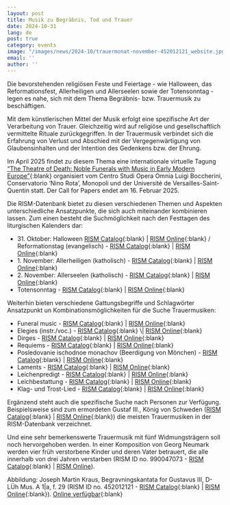 ```yaml
---
layout: post
title: Musik zu Begräbnis, Tod und Trauer
date: 2024-10-31
lang: de
post: true
category: events
image: "/images/news/2024-10/trauermonat-november-452012121_website.jpg"
email: ''
author: ''
---
```


Die bevorstehenden religiösen Feste und Feiertage - wie Halloween, das Reformationsfest, Allerheiligen und Allerseelen sowie der Totensonntag - legen es nahe, sich mit dem Thema Begräbnis- bzw. Trauermusik zu beschäftigen. 

Mit dem künstlerischen Mittel der Musik erfolgt eine spezifische Art der Verarbeitung von Trauer. Gleichzeitig wird auf religiöse und gesellschaftlich vermittelte Rituale zurückgegriffen. In der Trauermusik verbindet sich die Erfahrung von Verlust und Abschied mit der Vergegenwärtigung von Glaubensinhalten und der Intention des Gedenkens bzw. der Ehrung.

Im April 2025 findet zu diesem Thema eine internationale virtuelle Tagung [“The Theatre of Death: Noble Funerals with Music in Early Modern Europe”](https://www.luigiboccherini.org/2024/10/01/the-theatre-of-death-noble-funerals-with-music-in-early-modern-europe/){:blank} organisiert vom Centro Studi Opera Omnia Luigi Boccherini, Conservatorio ‘Nino Rota’, Monopoli und der Université de Versailles-Saint-Quentin statt. Der Call for Papers endet am 16. Februar 2025.

Die RISM-Datenbank bietet zu diesen verschiedenen Themen und Aspekten unterschiedliche Ansatzpunkte, die sich auch miteinander kombinieren lassen. 
Zum einen besteht die Suchmöglichkeit nach den Festtagen des liturgischen Kalenders dar:
- 31\. Oktober: Halloween [RISM Catalog](https://opac.rism.info/search?View=rism&q=halloween){:blank} \| [RISM Online](https://rism.online/search?q=halloween&mode=sources&page=1&rows=20){:blank} / Reformationstag (evangelisch) - [RISM Catalog](https://opac.rism.info/search?View=rism&q=reformationsfest){:blank} \| [RISM Online](https://rism.online/search?q=Reformationsfest&mode=sources&page=1&rows=20){:blank}
- 1\. November: Allerheiligen (katholisch) - [RISM Catalog](https://opac.rism.info/search?View=rism&q=Omnium+Sanctorum){:blank} \| [RISM Online](https://rism.online/search?q=Omnium%20Sanctorum&mode=sources&page=1&rows=20){:blank}
- 2\. November: Allerseelen (katholisch) - [RISM Catalog](https://opac.rism.info/search?View=rism&q=Commemoratio+Omnium+Fidelium+Defunctorum ){:blank} \| [RISM Online](https://rism.online/search?q=Omnium%20Sanctorum&mode=sources&page=1&rows=20){:blank}
- Totensonntag - [RISM Catalog](https://opac.rism.info/search?View=rism&q=Totensonntag){:blank} \| [RISM Online](https://rism.online/search?q=Totensonntag&mode=sources&page=1&rows=20){:blank}

Weiterhin bieten verschiedene Gattungsbegriffe und Schlagwörter Ansatzpunkt un Kombinationsmöglichkeiten für die Suche Trauermusiken:
- Funeral music - [RISM Catalog](https://opac.rism.info/search?View=rism&subject=Funeral+music){:blank} \| [RISM Online](https://rism.online/search?q=Funeral%20music&mode=sources&page=1&rows=20){:blank}
- Elegies (instr./voc.) - [RISM Catalog](https://opac.rism.info/search?View=rism&q=Elegies+(inst./voc.)){:blank} \| [RISM Online](https://rism.online/search?q=Elegies&mode=sources&page=1&rows=20){:blank}
- Dirges - [RISM Catalog](https://opac.rism.info/search?View=rism&q=dirge){:blank} \| [RISM Online](https://rism.online/search?q=Dirges&mode=sources&page=1&rows=20){:blank}
- Requiems - [RISM Catalog](https://opac.rism.info/search?View=rism&subject=requiems){:blank} \| [RISM Online](https://rism.online/search?q=Requiems&mode=sources&page=1&rows=20){:blank} 
- Posledovanie ischodnoe monachov (Beerdigung von Mönchen) - [RISM Catalog](https://opac.rism.info/search?View=rism&subject=Posledovanie){:blank} \| [RISM Online](https://rism.online/search?q=Posledovanie&mode=sources&page=1&rows=20){:blank}
- Laments - [RISM Catalog](https://opac.rism.info/search?View=rism&q=laments){:blank} \| [RISM Online](https://rism.online/search?q=Laments&mode=sources&page=1&rows=20){:blank}
- Leichenpredigt - [RISM Catalog](https://opac.rism.info/search?View=rism&q=Leichenpredigt){:blank} \| [RISM Online](https://rism.online/search?q=Leichenpredigt&mode=sources&page=1&rows=20){:blank}
- Leichbestattung - [RISM Catalog](https://opac.rism.info/search?View=rism&q=Leichbestattung){:blank} \| [RISM Online](https://rism.online/search?q=Leichbestattung&mode=sources&page=1&rows=20){:blank}
- Klag- und Trost-Lied - [RISM Catalog](https://opac.rism.info/search?View=rism&q=Klag–+und+Trost-Lied){:blank} \| [RISM Online](https://rism.online/search?q=Klag-%20und%20Trost-Lied&mode=sources&page=1&rows=20){:blank}

Ergänzend steht auch die spezifische Suche nach Personen zur Verfügung. Beispielsweise sind zum ermordeten Gustaf III., König von Schweden ([RISM Catalog](https://opac.rism.info/search?View=rism&q=pe95249){:blank} \| [RISM Online](https://rism.online/search?q=Gustaf%20III.%2C%20konung%20av%20Sverige&mode=sources&page=1&rows=20){:blank}) die meisten Trauermusiken in der RISM-Datenbank verzeichnet. 

Und eine sehr bemerkenswerte Trauermusik mit fünf Widmungsträgern soll noch hervorgehoben werden. In einer Komposition von Georg Neumark werden vier früh  verstorbene Kinder und deren Vater betrauert, die alle innerhalb von drei Jahren verstarben (RISM ID no. 990047073 - [RISM Catalog](https://opac.rism.info/search?id=990047073&View=rism){:blank} \| [RISM Online](https://rism.online/sources/990047073)). 

Abbildung: Joseph Martin Kraus, Begravningskantata for Gustavus III, D-LÜh Mus. A 1\|a, f. 29 (RISM ID no. 452012121 - [RISM Catalog](https://opac.rism.info/search?id=452012121&View=rism){:blank} \| [RISM Online](https://rism.online/sources/452012121){:blank}). [Online verfügbar](https://digital-stadtbibliothek.luebeck.de/viewer/image/1591102692886/1/LOG_0000/){:blank}
